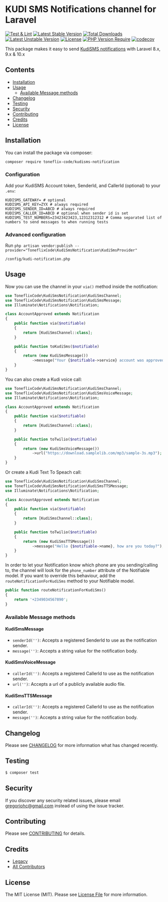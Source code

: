 # KUDI SMS Notifications channel for Laravel


[![Test & Lint](https://github.com/toneflix/kudisms-notification/actions/workflows/php.yml/badge.svg?branch=main)](https://github.com/toneflix/kudisms-notification/actions/workflows/php.yml)
[![Latest Stable Version](http://poser.pugx.org/toneflix-code/kudisms-notification/v)](https://packagist.org/packages/toneflix-code/kudisms-notification) [![Total Downloads](http://poser.pugx.org/toneflix-code/kudisms-notification/downloads)](https://packagist.org/packages/toneflix-code/kudisms-notification) [![Latest Unstable Version](http://poser.pugx.org/toneflix-code/kudisms-notification/v/unstable)](https://packagist.org/packages/toneflix-code/kudisms-notification) [![License](http://poser.pugx.org/toneflix-code/kudisms-notification/license)](https://packagist.org/packages/toneflix-code/kudisms-notification) [![PHP Version Require](http://poser.pugx.org/toneflix-code/kudisms-notification/require/php)](https://packagist.org/packages/toneflix-code/kudisms-notification)
[![codecov](https://codecov.io/gh/toneflix/kudisms-notification/graph/badge.svg?token=2O7aFulQ9P)](https://codecov.io/gh/toneflix/kudisms-notification)

This package makes it easy to send [KudiSMS notifications](https://kudisms.net) with Laravel 8.x, 9.x & 10.x

## Contents

- [Installation](#installation)
- [Usage](#usage)
	- [Available Message methods](#available-message-methods)
- [Changelog](#changelog)
- [Testing](#testing)
- [Security](#security)
- [Contributing](#contributing)
- [Credits](#credits)
- [License](#license)

## Installation

You can install the package via composer:

``` bash
composer require toneflix-code/kudisms-notification
```

### Configuration

Add your KudiSMS Account token, SenderId, and CallerId (optional) to your `.env`:

```dotenv
KUDISMS_GATEWAY= # optional
KUDISMS_API_KEY=ZYX # always required
KUDISMS_SENDER_ID=ABCD # always required
KUDISMS_CALLER_ID=ABCD # optional when sender id is set
KUDISMS_TEST_NUMBERS=23423423423,12312312312 # Comma separated list of numbers to send messages to when running tests
```

### Advanced configuration

Run `php artisan vendor:publish --provider="ToneflixCode\KudiSmsNotification\KudiSmsProvider"`
```
/config/kudi-notification.php
```

## Usage

Now you can use the channel in your `via()` method inside the notification:

```php
use ToneflixCode\KudiSmsNotification\KudiSmsChannel;
use ToneflixCode\KudiSmsNotification\KudiSmsMessage;
use Illuminate\Notifications\Notification;

class AccountApproved extends Notification
{
    public function via($notifiable)
    {
        return [KudiSmsChannel::class];
    }

    public function toKudiSms($notifiable)
    {
        return (new KudiSmsMessage())
            ->message("Your {$notifiable->service} account was approved!");
    }
}
```

You can also create a Kudi voice call:

```php
use ToneflixCode\KudiSmsNotification\KudiSmsChannel;
use ToneflixCode\KudiSmsNotification\KudiSmsVoiceMessage;
use Illuminate\Notifications\Notification;

class AccountApproved extends Notification
{
    public function via($notifiable)
    {
        return [KudiSmsChannel::class];
    }

    public function toTwilio($notifiable)
    {
        return (new KudiSmsVoiceMessage())
            ->url("https://download.samplelib.com/mp3/sample-3s.mp3");
    }
}
```

Or create a Kudi Text To Speach call:

``` php
use ToneflixCode\KudiSmsNotification\KudiSmsChannel;
use ToneflixCode\KudiSmsNotification\KudiSmsTTSMessage;
use Illuminate\Notifications\Notification;

class AccountApproved extends Notification
{
    public function via($notifiable)
    {
        return [KudiSmsChannel::class];
    }

    public function toTwilio($notifiable)
    {
        return (new KudiSmsTTSMessage())
            ->message("Hello {$notifiable->name}, how are you today?");
    }
}
```

In order to let your Notification know which phone are you sending/calling to, the channel will look for the `phone_number` attribute of the Notifiable model. If you want to override this behaviour, add the `routeNotificationForKudiSms` method to your Notifiable model.

```php
public function routeNotificationForKudiSms()
{
    return '+2349034567890';
}
```

### Available Message methods

#### KudiSmsMessage

- `senderId('')`: Accepts a registered SenderId to use as the notification sender.
- `message('')`: Accepts a string value for the notification body.

#### KudiSmsVoiceMessage

- `callerId('')`: Accepts a registered CallerId to use as the notification sender.
- `url('')`: Accepts a url of a publicly available audio file.

#### KudiSmsTTSMessage

- `callerId('')`: Accepts a registered CallerId to use as the notification sender.
- `message('')`: Accepts a string value for the notification body.

## Changelog

Please see [CHANGELOG](CHANGELOG.md) for more information what has changed recently.

## Testing

``` bash
$ composer test
```

## Security

If you discover any security related issues, please email gregoriohc@gmail.com instead of using the issue tracker.

## Contributing

Please see [CONTRIBUTING](CONTRIBUTING.md) for details.

## Credits

- [Legacy](https://github.com/3m1n3nc3)
- [All Contributors](../../contributors)

## License

The MIT License (MIT). Please see [License File](LICENSE.md) for more information.
